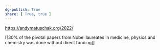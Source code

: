```yaml
---
dg-publish: True
share: [ True, true ]
---
```

https://andymatuschak.org/2022/ 

[[30% of the pivotal papers from Nobel laureates in medicine, physics and chemistry was done without direct funding]]